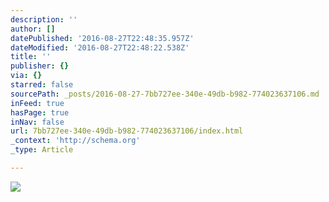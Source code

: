 ```yaml
---
description: ''
author: []
datePublished: '2016-08-27T22:48:35.957Z'
dateModified: '2016-08-27T22:48:22.538Z'
title: ''
publisher: {}
via: {}
starred: false
sourcePath: _posts/2016-08-27-7bb727ee-340e-49db-b982-774023637106.md
inFeed: true
hasPage: true
inNav: false
url: 7bb727ee-340e-49db-b982-774023637106/index.html
_context: 'http://schema.org'
_type: Article

---
```

![](https://the-grid-user-content.s3-us-west-2.amazonaws.com/e78aad6e-5a4c-4ba3-8859-ea23c30a74be.gif)